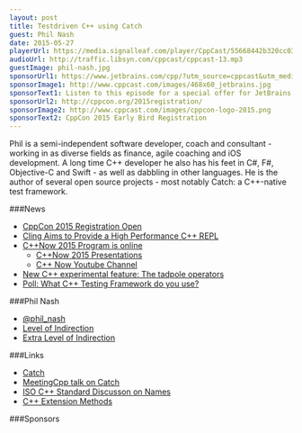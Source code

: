 ```yaml
---
layout: post
title: Testdriven C++ using Catch
guest: Phil Nash
date: 2015-05-27
playerUrl: https://media.signalleaf.com/player/CppCast/55668442b320cc03008e9ee0/
audioUrl: http://traffic.libsyn.com/cppcast/cppcast-13.mp3
guestImage: phil-nash.jpg
sponsorUrl1: https://www.jetbrains.com/cpp/?utm_source=cppcast&utm_medium=podcast&utm_content=cppcast-podcast&utm_campaign=cpp
sponsorImage1: http://www.cppcast.com/images/468x60_jetbrains.jpg
sponsorText1: Listen to this episode for a special offer for JetBrains' C++ tools!
sponsorUrl2: http://cppcon.org/2015registration/
sponsorImage2: http://www.cppcast.com/images/cppcon-logo-2015.png
sponsorText2: CppCon 2015 Early Bird Registration
---
```


Phil is a semi-independent software developer, coach and consultant - working in as diverse fields as finance, agile coaching and iOS development. A long time C++ developer he also has his feet in C#, F#, Objective-C and Swift - as well as dabbling in other languages. He is the author of several open source projects - most notably Catch: a C++-native test framework.


###News

 - [CppCon 2015 Registration Open](http://cppcon.org/2015registration/)
 - [Cling Aims to Provide a High Performance C++ REPL](http://www.infoq.com/news/2015/05/cling-cpp-interpreter)
 - [C++Now 2015 Program is online](http://cppnow.org/2015/03/2015-program-is-online/)
	 - [C++Now 2015 Presentations](https://github.com/boostcon/cppnow_presentations_2015)
	 - [C++ Now Youtube Channel](https://www.youtube.com/channel/UCrg3ot2uEjn3jLs4PmeqEAg)
 - [New C++ experimental feature: The tadpole operators](http://blogs.msdn.com/b/oldnewthing/archive/2015/05/25/10616865.aspx)
 - [Poll: What C++ Testing Framework do you use?](https://polldaddy.com/poll/8894280/)
 
###Phil Nash

 - [@phil_nash](https://twitter.com/phil_nash/)
 - [Level of Indirection](http://levelofindirection.com/)
 - [Extra Level of Indirection](http://extralevelofindirection.com/)

###Links

 - [Catch](http://catch-lib.net/)
 - [MeetingCpp talk on Catch](https://www.youtube.com/watch?v=C2LcIp56i-8)
 - [ISO C++ Standard Discusson on Names](https://groups.google.com/a/isocpp.org/forum/#!msg/std-proposals/hYh3hWB0mwg/mDgCErbUXbMJ)
 - [C++ Extension Methods](http://www.slideshare.net/phil_nash/c-extension-methods-18678294)

###Sponsors
